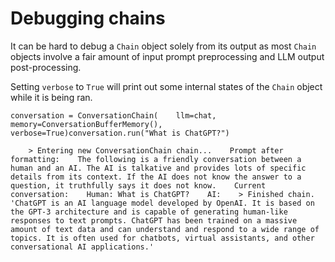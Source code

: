 Debugging chains
================

It can be hard to debug a `Chain` object solely from its output as most `Chain` objects involve a fair amount of input prompt preprocessing and LLM output post-processing.

Setting `verbose` to `True` will print out some internal states of the `Chain` object while it is being ran.

    conversation = ConversationChain(    llm=chat,    memory=ConversationBufferMemory(),    verbose=True)conversation.run("What is ChatGPT?")

        > Entering new ConversationChain chain...    Prompt after formatting:    The following is a friendly conversation between a human and an AI. The AI is talkative and provides lots of specific details from its context. If the AI does not know the answer to a question, it truthfully says it does not know.    Current conversation:    Human: What is ChatGPT?    AI:    > Finished chain.    'ChatGPT is an AI language model developed by OpenAI. It is based on the GPT-3 architecture and is capable of generating human-like responses to text prompts. ChatGPT has been trained on a massive amount of text data and can understand and respond to a wide range of topics. It is often used for chatbots, virtual assistants, and other conversational AI applications.'